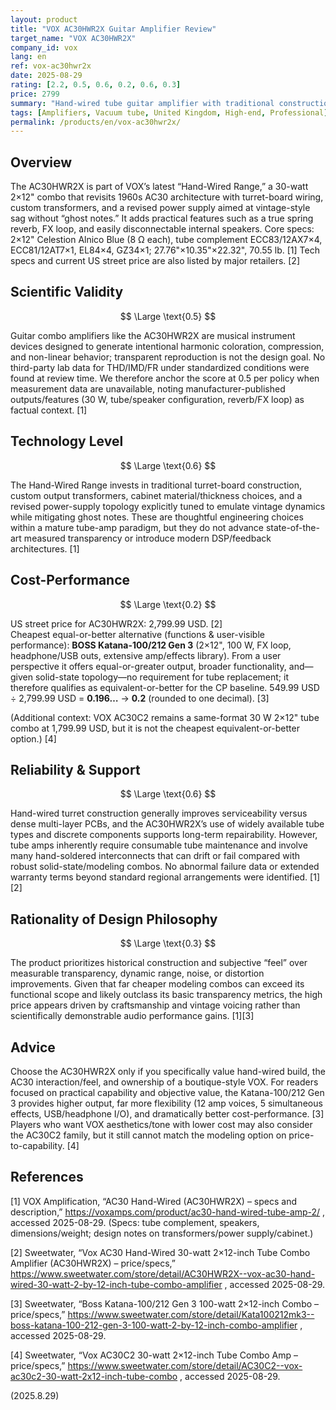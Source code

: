 ```yaml
---
layout: product
title: "VOX AC30HWR2X Guitar Amplifier Review"
target_name: "VOX AC30HWR2X"
company_id: vox
lang: en
ref: vox-ac30hwr2x
date: 2025-08-29
rating: [2.2, 0.5, 0.6, 0.2, 0.6, 0.3]
price: 2799
summary: "Hand-wired tube guitar amplifier with traditional construction and premium components; authentic build and tone but very poor cost-performance versus functionally equivalent or superior alternatives"
tags: [Amplifiers, Vacuum tube, United Kingdom, High-end, Professional]
permalink: /products/en/vox-ac30hwr2x/
---
```


## Overview

The AC30HWR2X is part of VOX’s latest “Hand-Wired Range,” a 30-watt 2×12" combo that revisits 1960s AC30 architecture with turret-board wiring, custom transformers, and a revised power supply aimed at vintage-style sag without “ghost notes.” It adds practical features such as a true spring reverb, FX loop, and easily disconnectable internal speakers. Core specs: 2×12" Celestion Alnico Blue (8 Ω each), tube complement ECC83/12AX7×4, ECC81/12AT7×1, EL84×4, GZ34×1; 27.76"×10.35"×22.32", 70.55 lb. [1] Tech specs and current US street price are also listed by major retailers. [2]

## Scientific Validity

$$ \Large \text{0.5} $$

Guitar combo amplifiers like the AC30HWR2X are musical instrument devices designed to generate intentional harmonic coloration, compression, and non-linear behavior; transparent reproduction is not the design goal. No third-party lab data for THD/IMD/FR under standardized conditions were found at review time. We therefore anchor the score at 0.5 per policy when measurement data are unavailable, noting manufacturer-published outputs/features (30 W, tube/speaker configuration, reverb/FX loop) as factual context. [1]

## Technology Level

$$ \Large \text{0.6} $$

The Hand-Wired Range invests in traditional turret-board construction, custom output transformers, cabinet material/thickness choices, and a revised power-supply topology explicitly tuned to emulate vintage dynamics while mitigating ghost notes. These are thoughtful engineering choices within a mature tube-amp paradigm, but they do not advance state-of-the-art measured transparency or introduce modern DSP/feedback architectures. [1]

## Cost-Performance

$$ \Large \text{0.2} $$

US street price for AC30HWR2X: 2,799.99 USD. [2]  
Cheapest equal-or-better alternative (functions & user-visible performance): **BOSS Katana-100/212 Gen 3** (2×12", 100 W, FX loop, headphone/USB outs, extensive amp/effects library). From a user perspective it offers equal-or-greater output, broader functionality, and—given solid-state topology—no requirement for tube replacement; it therefore qualifies as equivalent-or-better for the CP baseline. 549.99 USD ÷ 2,799.99 USD = **0.196…** → **0.2** (rounded to one decimal). [3]

(Additional context: VOX AC30C2 remains a same-format 30 W 2×12" tube combo at 1,799.99 USD, but it is not the cheapest equivalent-or-better option.) [4]

## Reliability & Support

$$ \Large \text{0.6} $$

Hand-wired turret construction generally improves serviceability versus dense multi-layer PCBs, and the AC30HWR2X’s use of widely available tube types and discrete components supports long-term repairability. However, tube amps inherently require consumable tube maintenance and involve many hand-soldered interconnects that can drift or fail compared with robust solid-state/modeling combos. No abnormal failure data or extended warranty terms beyond standard regional arrangements were identified. [1][2]

## Rationality of Design Philosophy

$$ \Large \text{0.3} $$

The product prioritizes historical construction and subjective “feel” over measurable transparency, dynamic range, noise, or distortion improvements. Given that far cheaper modeling combos can exceed its functional scope and likely outclass its basic transparency metrics, the high price appears driven by craftsmanship and vintage voicing rather than scientifically demonstrable audio performance gains. [1][3]

## Advice

Choose the AC30HWR2X only if you specifically value hand-wired build, the AC30 interaction/feel, and ownership of a boutique-style VOX. For readers focused on practical capability and objective value, the Katana-100/212 Gen 3 provides higher output, far more flexibility (12 amp voices, 5 simultaneous effects, USB/headphone I/O), and dramatically better cost-performance. [3] Players who want VOX aesthetics/tone with lower cost may also consider the AC30C2 family, but it still cannot match the modeling option on price-to-capability. [4]

## References

[1] VOX Amplification, “AC30 Hand-Wired (AC30HWR2X) – specs and description,” https://voxamps.com/product/ac30-hand-wired-tube-amp-2/ , accessed 2025-08-29. (Specs: tube complement, speakers, dimensions/weight; design notes on transformers/power supply/cabinet.)

[2] Sweetwater, “Vox AC30 Hand-Wired 30-watt 2×12-inch Tube Combo Amplifier (AC30HWR2X) – price/specs,” https://www.sweetwater.com/store/detail/AC30HWR2X--vox-ac30-hand-wired-30-watt-2-by-12-inch-tube-combo-amplifier , accessed 2025-08-29.

[3] Sweetwater, “Boss Katana-100/212 Gen 3 100-watt 2×12-inch Combo – price/specs,” https://www.sweetwater.com/store/detail/Kata100212mk3--boss-katana-100-212-gen-3-100-watt-2-by-12-inch-combo-amplifier , accessed 2025-08-29.

[4] Sweetwater, “Vox AC30C2 30-watt 2×12-inch Tube Combo Amp – price/specs,” https://www.sweetwater.com/store/detail/AC30C2--vox-ac30c2-30-watt-2x12-inch-tube-combo , accessed 2025-08-29.

(2025.8.29)

